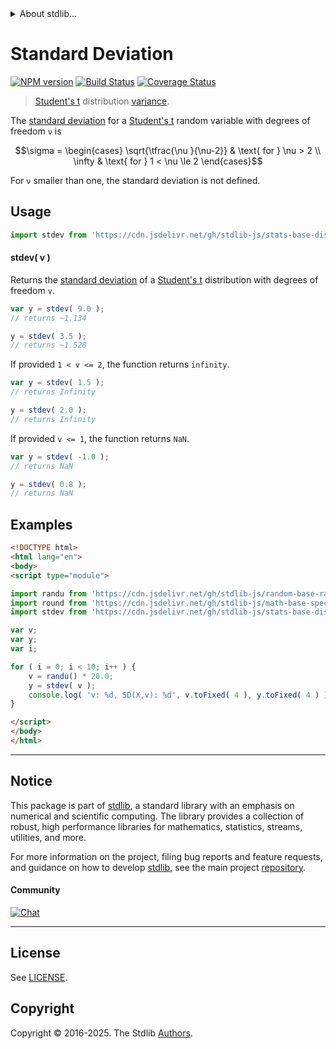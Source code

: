 <!--

@license Apache-2.0

Copyright (c) 2018 The Stdlib Authors.

Licensed under the Apache License, Version 2.0 (the "License");
you may not use this file except in compliance with the License.
You may obtain a copy of the License at

   http://www.apache.org/licenses/LICENSE-2.0

Unless required by applicable law or agreed to in writing, software
distributed under the License is distributed on an "AS IS" BASIS,
WITHOUT WARRANTIES OR CONDITIONS OF ANY KIND, either express or implied.
See the License for the specific language governing permissions and
limitations under the License.

-->


<details>
  <summary>
    About stdlib...
  </summary>
  <p>We believe in a future in which the web is a preferred environment for numerical computation. To help realize this future, we've built stdlib. stdlib is a standard library, with an emphasis on numerical and scientific computation, written in JavaScript (and C) for execution in browsers and in Node.js.</p>
  <p>The library is fully decomposable, being architected in such a way that you can swap out and mix and match APIs and functionality to cater to your exact preferences and use cases.</p>
  <p>When you use stdlib, you can be absolutely certain that you are using the most thorough, rigorous, well-written, studied, documented, tested, measured, and high-quality code out there.</p>
  <p>To join us in bringing numerical computing to the web, get started by checking us out on <a href="https://github.com/stdlib-js/stdlib">GitHub</a>, and please consider <a href="https://opencollective.com/stdlib">financially supporting stdlib</a>. We greatly appreciate your continued support!</p>
</details>

# Standard Deviation

[![NPM version][npm-image]][npm-url] [![Build Status][test-image]][test-url] [![Coverage Status][coverage-image]][coverage-url] <!-- [![dependencies][dependencies-image]][dependencies-url] -->

> [Student's t][t-distribution] distribution [variance][standard-deviation].

<!-- Section to include introductory text. Make sure to keep an empty line after the intro `section` element and another before the `/section` close. -->

<section class="intro">

The [standard deviation][standard-deviation] for a [Student's t][t-distribution] random variable with degrees of freedom `ν` is

<!-- <equation class="equation" label="eq:t_stdev" align="center" raw="\sigma = \begin{cases} \sqrt{\tfrac{\nu }{\nu-2}} & \text{ for } \nu > 2 \\ \infty & \text{ for } 1 < \nu \le 2 \end{cases}" alt="Standard deviation for a Student's t distribution."> -->

```math
\sigma = \begin{cases} \sqrt{\tfrac{\nu }{\nu-2}} & \text{ for } \nu > 2 \\ \infty & \text{ for } 1 < \nu \le 2 \end{cases}
```

<!-- <div class="equation" align="center" data-raw-text="\sigma = \begin{cases} \sqrt{\tfrac{\nu }{\nu-2}} &amp; \text{ for } \nu &gt; 2 \\ \infty &amp; \text{ for } 1 &lt; \nu \le 2 \end{cases}" data-equation="eq:t_stdev">
    <img src="https://cdn.jsdelivr.net/gh/stdlib-js/stdlib@51534079fef45e990850102147e8945fb023d1d0/lib/node_modules/@stdlib/stats/base/dists/t/stdev/docs/img/equation_t_stdev.svg" alt="Standard deviation for a Student's t distribution.">
    <br>
</div> -->

<!-- </equation> -->

For `ν` smaller than one, the standard deviation is not defined.

</section>

<!-- /.intro -->

<!-- Package usage documentation. -->



<section class="usage">

## Usage

```javascript
import stdev from 'https://cdn.jsdelivr.net/gh/stdlib-js/stats-base-dists-t-stdev@esm/index.mjs';
```

#### stdev( v )

Returns the [standard deviation][standard-deviation] of a [Student's t][t-distribution] distribution with degrees of freedom `v`.

```javascript
var y = stdev( 9.0 );
// returns ~1.134

y = stdev( 3.5 );
// returns ~1.528
```

If provided `1 < v <= 2`, the function returns `infinity`.

```javascript
var y = stdev( 1.5 );
// returns Infinity

y = stdev( 2.0 );
// returns Infinity
```

If provided `v <= 1`, the function returns `NaN`.

```javascript
var y = stdev( -1.0 );
// returns NaN

y = stdev( 0.8 );
// returns NaN
```

</section>

<!-- /.usage -->

<!-- Package usage notes. Make sure to keep an empty line after the `section` element and another before the `/section` close. -->

<section class="notes">

</section>

<!-- /.notes -->

<!-- Package usage examples. -->

<section class="examples">

## Examples

<!-- eslint no-undef: "error" -->

```html
<!DOCTYPE html>
<html lang="en">
<body>
<script type="module">

import randu from 'https://cdn.jsdelivr.net/gh/stdlib-js/random-base-randu@esm/index.mjs';
import round from 'https://cdn.jsdelivr.net/gh/stdlib-js/math-base-special-round@esm/index.mjs';
import stdev from 'https://cdn.jsdelivr.net/gh/stdlib-js/stats-base-dists-t-stdev@esm/index.mjs';

var v;
var y;
var i;

for ( i = 0; i < 10; i++ ) {
    v = randu() * 20.0;
    y = stdev( v );
    console.log( 'v: %d, SD(X,v): %d', v.toFixed( 4 ), y.toFixed( 4 ) );
}

</script>
</body>
</html>
```

</section>

<!-- /.examples -->

<!-- C interface documentation. -->



<!-- Section to include cited references. If references are included, add a horizontal rule *before* the section. Make sure to keep an empty line after the `section` element and another before the `/section` close. -->

<section class="references">

</section>

<!-- /.references -->

<!-- Section for related `stdlib` packages. Do not manually edit this section, as it is automatically populated. -->

<section class="related">

</section>

<!-- /.related -->

<!-- Section for all links. Make sure to keep an empty line after the `section` element and another before the `/section` close. -->


<section class="main-repo" >

* * *

## Notice

This package is part of [stdlib][stdlib], a standard library with an emphasis on numerical and scientific computing. The library provides a collection of robust, high performance libraries for mathematics, statistics, streams, utilities, and more.

For more information on the project, filing bug reports and feature requests, and guidance on how to develop [stdlib][stdlib], see the main project [repository][stdlib].

#### Community

[![Chat][chat-image]][chat-url]

---

## License

See [LICENSE][stdlib-license].


## Copyright

Copyright &copy; 2016-2025. The Stdlib [Authors][stdlib-authors].

</section>

<!-- /.stdlib -->

<!-- Section for all links. Make sure to keep an empty line after the `section` element and another before the `/section` close. -->

<section class="links">

[npm-image]: http://img.shields.io/npm/v/@stdlib/stats-base-dists-t-stdev.svg
[npm-url]: https://npmjs.org/package/@stdlib/stats-base-dists-t-stdev

[test-image]: https://github.com/stdlib-js/stats-base-dists-t-stdev/actions/workflows/test.yml/badge.svg?branch=main
[test-url]: https://github.com/stdlib-js/stats-base-dists-t-stdev/actions/workflows/test.yml?query=branch:main

[coverage-image]: https://img.shields.io/codecov/c/github/stdlib-js/stats-base-dists-t-stdev/main.svg
[coverage-url]: https://codecov.io/github/stdlib-js/stats-base-dists-t-stdev?branch=main

<!--

[dependencies-image]: https://img.shields.io/david/stdlib-js/stats-base-dists-t-stdev.svg
[dependencies-url]: https://david-dm.org/stdlib-js/stats-base-dists-t-stdev/main

-->

[chat-image]: https://img.shields.io/gitter/room/stdlib-js/stdlib.svg
[chat-url]: https://app.gitter.im/#/room/#stdlib-js_stdlib:gitter.im

[stdlib]: https://github.com/stdlib-js/stdlib

[stdlib-authors]: https://github.com/stdlib-js/stdlib/graphs/contributors

[umd]: https://github.com/umdjs/umd
[es-module]: https://developer.mozilla.org/en-US/docs/Web/JavaScript/Guide/Modules

[deno-url]: https://github.com/stdlib-js/stats-base-dists-t-stdev/tree/deno
[deno-readme]: https://github.com/stdlib-js/stats-base-dists-t-stdev/blob/deno/README.md
[umd-url]: https://github.com/stdlib-js/stats-base-dists-t-stdev/tree/umd
[umd-readme]: https://github.com/stdlib-js/stats-base-dists-t-stdev/blob/umd/README.md
[esm-url]: https://github.com/stdlib-js/stats-base-dists-t-stdev/tree/esm
[esm-readme]: https://github.com/stdlib-js/stats-base-dists-t-stdev/blob/esm/README.md
[branches-url]: https://github.com/stdlib-js/stats-base-dists-t-stdev/blob/main/branches.md

[stdlib-license]: https://raw.githubusercontent.com/stdlib-js/stats-base-dists-t-stdev/main/LICENSE

[t-distribution]: https://en.wikipedia.org/wiki/Student%27s_t-distribution

[standard-deviation]: https://en.wikipedia.org/wiki/Standard_deviation

</section>

<!-- /.links -->
